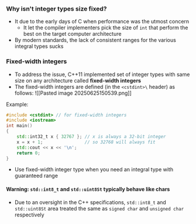 ### Why isn't integer types size fixed?
- It due to the early days of C when performance was the utmost concern
	- It let the compiler implementers pick the size of `int` that perform the best on the target computer architecture
- By modern standards, the lack of consistent ranges for the various integral types sucks
### Fixed-width integers
- To address the issue, C++11 implemented set of integer types with same size on any architecture called **fixed-width integers**
- The fixed-width integers are defined (in the `<cstdint>\` header) as follows:
![[Pasted image 20250625150539.png]]

Example:
```cpp
#include <cstdint> // for fixed-width integers
#include <iostream>
int main()
{
    std::int32_t x { 32767 }; // x is always a 32-bit integer
    x = x + 1;                // so 32768 will always fit
    std::cout << x << '\n';
    return 0;
}
```

- Use fixed-width integer type when you need an integral type with guaranteed range
#### Warning: `std::int8_t` and `std::uint8St` typically behave like chars
- Due to an oversight in the C++ specifications, `std::int8_t` and `std::uint8St` area treated the same as `signed char` and `unsigned char` respectively
 